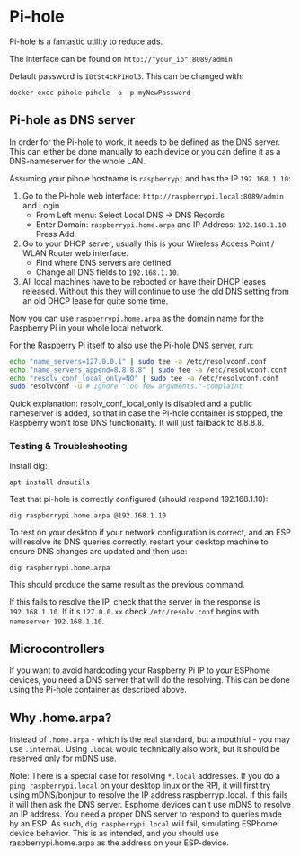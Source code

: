 # Pi-hole
Pi-hole is a fantastic utility to reduce ads.

The interface can be found on `http://"your_ip":8089/admin` 

Default password is `IOtSt4ckP1Hol3`. This can be changed with:
```
docker exec pihole pihole -a -p myNewPassword
```

## Pi-hole as DNS server

In order for the Pi-hole to work, it needs to be defined as the DNS server.
This can either be done manually to each device or you can define it as a
DNS-nameserver for the whole LAN.

Assuming your pihole hostname is `raspberrypi` and has the IP `192.168.1.10`:

1. Go to the Pi-hole web interface: `http://raspberrypi.local:8089/admin` and Login
    * From Left menu: Select Local DNS -> DNS Records
    * Enter Domain: `raspberrypi.home.arpa` and IP Address: `192.168.1.10`. Press Add.
2. Go to your DHCP server, usually this is your Wireless Access Point / WLAN Router web interface.
    * Find where DNS servers are defined
    * Change all DNS fields to `192.168.1.10`.
3. All local machines have to be rebooted or have their DHCP leases released. Without this they will continue to use the old DNS setting from an old DHCP lease for quite some time.

Now you can use `raspberrypi.home.arpa` as the domain name for the Raspberry Pi in your whole local network.

For the Raspberry Pi itself to also use the Pi-hole DNS server, run:
```bash
echo "name_servers=127.0.0.1" | sudo tee -a /etc/resolvconf.conf
echo "name_servers_append=8.8.8.8" | sudo tee -a /etc/resolvconf.conf
echo "resolv_conf_local_only=NO" | sudo tee -a /etc/resolvconf.conf
sudo resolvconf -u # Ignore "Too few arguments."-complaint
```
Quick explanation: resolv_conf_local_only is disabled and a public nameserver is added, so that in case the Pi-hole container is stopped, the Raspberry won't lose DNS functionality. It will just fallback to 8.8.8.8.

### Testing & Troubleshooting

Install dig:
```
apt install dnsutils
```

Test that pi-hole is correctly configured (should respond 192.168.1.10):
```
dig raspberrypi.home.arpa @192.168.1.10
```

To test on your desktop if your network configuration is correct, and an ESP will resolve its DNS queries correctly, restart your desktop machine to ensure DNS changes are updated and then use:
```
dig raspberrypi.home.arpa
```
This should produce the same result as the previous command.

If this fails to resolve the IP, check that the server in the response is `192.168.1.10`.
If it's `127.0.0.xx` check `/etc/resolv.conf` begins with `nameserver 192.168.1.10`.

## Microcontrollers

If you want to avoid hardcoding your Raspberry Pi IP to your ESPhome devices,
you need a DNS server that will do the resolving. This can be done using the
Pi-hole container as described above.

## Why .home.arpa?

Instead of `.home.arpa` - which is the real standard, but a mouthful - you may use `.internal`.
Using `.local` would technically also work, but it should be reserved only for mDNS use.

Note: There is a special case for resolving `*.local` addresses. If you do a `ping raspberrypi.local` on your desktop linux or the RPI, it will first try using mDNS/bonjour to resolve the IP address raspberrypi.local. If this fails it will then ask the DNS server. Esphome devices can't use mDNS to resolve an IP address. You need a proper DNS server to respond to queries made by an ESP. As such, `dig raspberrypi.local` will fail, simulating ESPhome device behavior. This is as intended, and you should use raspberrypi.home.arpa as the address on your ESP-device.
